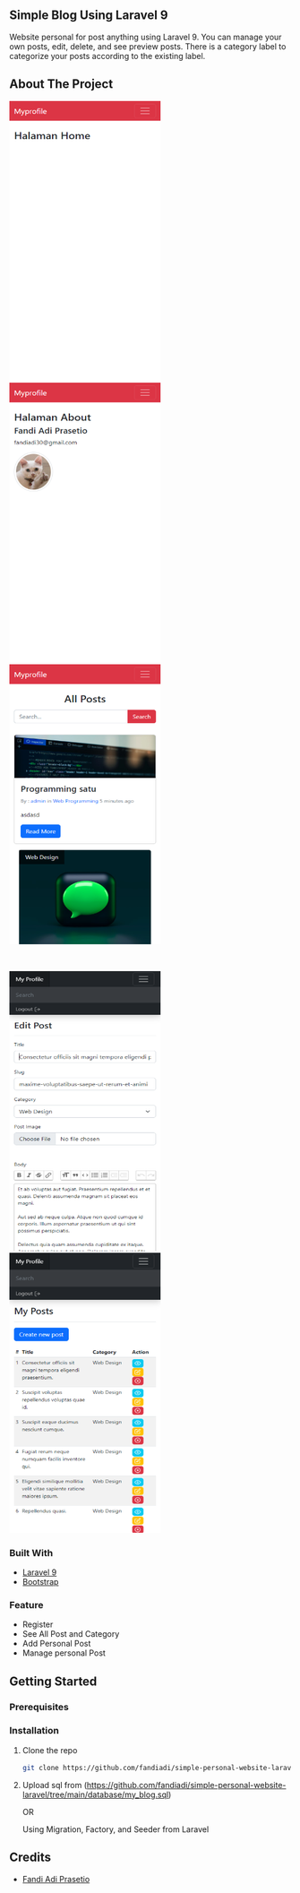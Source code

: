 <br />

<p align="center">
  <h2><a href="https://github.com/fandiadi/alumni_fsi"></a> Simple Blog Using Laravel 9</h2>

Website personal for post anything using Laravel 9.
You can manage your own posts, edit, delete, and see preview posts. There is a category label to categorize your posts according to the existing label.

<!-- ABOUT THE PROJECT -->
## About The Project
<p float="left">
    <img src="https://github.com/fandiadi/simple-personal-website-laravel/blob/main/images/home.png" width="270" height="500">
    <img src="https://github.com/fandiadi/simple-personal-website-laravel/blob/main/images/about.png" width="270" height="500">
    <img src="https://github.com/fandiadi/simple-personal-website-laravel/blob/main/images/allpost.png" width="270" height="500">
</p>

<br />

<p float="left">
  <img src="https://github.com/fandiadi/simple-personal-website-laravel/blob/main/images/editpost.png" width="270" height="500">
  <img src="https://github.com/fandiadi/simple-personal-website-laravel/blob/main/images/managepost.png" width="270" height="500">
</p>

### Built With
* [Laravel 9](https://laravel.com/)
* [Bootstrap](https://getbootstrap.com/)

### Feature
* Register
* See All Post and Category
* Add Personal Post
* Manage personal Post


<!-- GETTING STARTED -->
## Getting Started

### Prerequisites


### Installation

1. Clone the repo
   ```sh
   git clone https://github.com/fandiadi/simple-personal-website-laravel.git
   ```

2. Upload sql from (https://github.com/fandiadi/simple-personal-website-laravel/tree/main/database/my_blog.sql)

    OR 

    Using Migration, Factory, and Seeder from Laravel

<!-- CONTACT -->
## Credits
* [Fandi Adi Prasetio](https://www.linkedin.com/in/fandiadiprasetio/)
